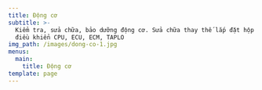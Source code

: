 ```yaml
---
title: Động cơ
subtitle: >-
  Kiểm tra, sửa chữa, bảo dưỡng động cơ. Sửa chữa thay thế lắp đặt hộp
  điều khiển CPU, ECU, ECM, TAPLO
img_path: /images/dong-co-1.jpg
menus:
  main:
    title: Động cơ
template: page
---
```



